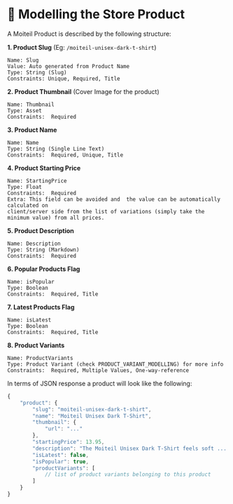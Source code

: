 # 💪 Modelling the Store Product

A Moiteil Product is described by the following structure:

**1. Product Slug** (Eg: `/moiteil-unisex-dark-t-shirt`)

```
Name: Slug
Value: Auto generated from Product Name
Type: String (Slug)
Constraints: Unique, Required, Title
```

**2. Product Thumbnail** (Cover Image for the product)

```
Name: Thumbnail
Type: Asset
Constraints:  Required
```

**3. Product Name**

```
Name: Name
Type: String (Single Line Text)
Constraints:  Required, Unique, Title
```

**4. Product Starting Price**

```
Name: StartingPrice
Type: Float
Constraints:  Required
Extra: This field can be avoided and  the value can be automatically calculated on
client/server side from the list of variations (simply take the minimum value) from all prices.
```

**5. Product Description**

```
Name: Description
Type: String (Markdown)
Constraints:  Required
```

**6. Popular Products Flag**

```
Name: isPopular
Type: Boolean
Constraints:  Required, Title
```

**7. Latest Products Flag**

```
Name: isLatest
Type: Boolean
Constraints:  Required, Title
```

**8. Product Variants**

```
Name: ProductVariants
Type: Product Variant (check PRODUCT_VARIANT_MODELLING) for more info
Constraints:  Required, Multiple Values, One-way-reference

```

In terms of JSON response a product will look like the following:

```js
{
	"product": {
		"slug": "moiteil-unisex-dark-t-shirt",
		"name": "Moiteil Unisex Dark T-Shirt",
		"thumbnail": {
			"url": "..."
		},
		"startingPrice": 13.95,
		"description": "The Moiteil Unisex Dark T-Shirt feels soft ......",
		"isLatest": false,
		"isPopular": true,
		"productVariants": [
			// list of product variants belonging to this product
		]
	}
}
```
